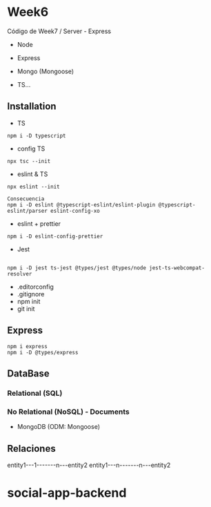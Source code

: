 # Week6

Código de Week7 / Server - Express

- Node
- Express
- Mongo (Mongoose)

- TS...

## Installation

- TS

```shell
npm i -D typescript
```

- config TS

```shell
npx tsc --init
```

- eslint & TS

```shell
npx eslint --init

Consecuencia
npm i -D eslint @typescript-eslint/eslint-plugin @typescript-eslint/parser eslint-config-xo
```

- eslint + prettier

```shell
npm i -D eslint-config-prettier
```

- Jest

```shell

npm i -D jest ts-jest @types/jest @types/node jest-ts-webcompat-resolver
```

- .editorconfig
- .gitignore
- npm init
- git init


## Express

```shell
npm i express
npm i -D @types/express
```

## DataBase

### Relational (SQL)

### No Relational (NoSQL) - Documents

- MongoDB (ODM: Mongoose)


## Relaciones

entity1---1-------n---entity2
entity1---n-------n---entity2
# social-app-backend
